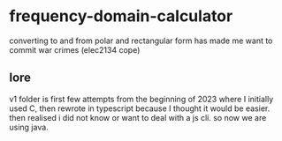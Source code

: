 # frequency-domain-calculator
converting to and from polar and rectangular form has made me want to commit war crimes (elec2134 cope)

## lore
v1 folder is first few attempts from the beginning of 2023 where I initially used C, then rewrote in typescript because I thought it would be easier. then realised i did not know or want to deal with a js cli. so now we are using java.